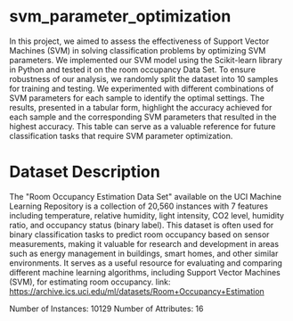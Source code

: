 # svm_parameter_optimization

In this project, we aimed to assess the effectiveness of Support Vector Machines (SVM) in solving classification problems by optimizing SVM parameters. We implemented our SVM model using the Scikit-learn library in Python and tested it on the room occupancy Data Set. To ensure robustness of our analysis, we randomly split the dataset into 10 samples for training and testing. We experimented with different combinations of SVM parameters for each sample to identify the optimal settings. The results, presented in a tabular form, highlight the accuracy achieved for each sample and the corresponding SVM parameters that resulted in the highest accuracy. This table can serve as a valuable reference for future classification tasks that require SVM parameter optimization.

# Dataset Description

The "Room Occupancy Estimation Data Set" available on the UCI Machine Learning Repository is a collection of 20,560 instances with 7 features including temperature, relative humidity, light intensity, CO2 level, humidity ratio, and occupancy status (binary label). This dataset is often used for binary classification tasks to predict room occupancy based on sensor measurements, making it valuable for research and development in areas such as energy management in buildings, smart homes, and other similar environments. It serves as a useful resource for evaluating and comparing different machine learning algorithms, including Support Vector Machines (SVM), for estimating room occupancy.
link:
https://archive.ics.uci.edu/ml/datasets/Room+Occupancy+Estimation

Number of Instances: 10129
Number of Attributes: 16




